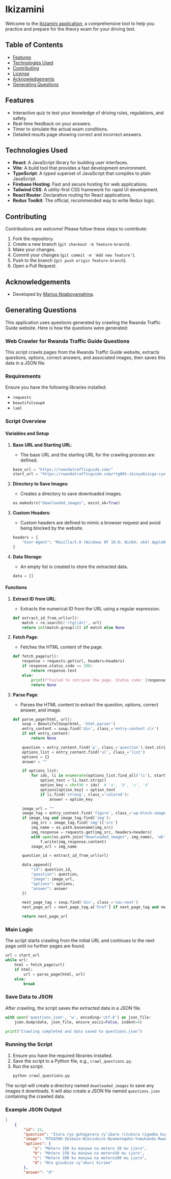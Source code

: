 # Ikizamini

Welcome to the [Ikizamini application](https://ikizamini-a54cb.web.app/), a comprehensive tool to help you practice and prepare for the theory exam for your driving test.

## Table of Contents

- [Features](#features)
- [Technologies Used](#technologies-used)
- [Contributing](#contributing)
- [License](#license)
- [Acknowledgements](#acknowledgements)
- [Generating Questions](#generating-questions)

## Features

- Interactive quiz to test your knowledge of driving rules, regulations, and safety.
- Real-time feedback on your answers.
- Timer to simulate the actual exam conditions.
- Detailed results page showing correct and incorrect answers.

## Technologies Used

- **React**: A JavaScript library for building user interfaces.
- **Vite**: A build tool that provides a fast development environment.
- **TypeScript**: A typed superset of JavaScript that compiles to plain JavaScript.
- **Firebase Hosting**: Fast and secure hosting for web applications.
- **Tailwind CSS**: A utility-first CSS framework for rapid UI development.
- **React Router**: Declarative routing for React applications.
- **Redux Toolkit**: The official, recommended way to write Redux logic.

## Contributing

Contributions are welcome! Please follow these steps to contribute:

1. Fork the repository.
2. Create a new branch (`git checkout -b feature-branch`).
3. Make your changes.
4. Commit your changes (`git commit -m 'Add new feature'`).
5. Push to the branch (`git push origin feature-branch`).
6. Open a Pull Request.


## Acknowledgements

- Developed by [Marius Ngaboyamahina](https://www.linkedin.com/in/ntezi/).

## Generating Questions

This application uses questions generated by crawling the Rwanda Traffic Guide website. Here is how the questions were generated:

### Web Crawler for Rwanda Traffic Guide Questions

This script crawls pages from the Rwanda Traffic Guide website, extracts questions, options, correct answers, and associated images, then saves this data in a JSON file.

### Requirements

Ensure you have the following libraries installed:

- `requests`
- `beautifulsoup4`
- `lxml`

### Script Overview

#### Variables and Setup

1. **Base URL and Starting URL**:
    - The base URL and the starting URL for the crawling process are defined.
   ```python
   base_url = "https://rwandatrafficguide.com/"
   start_url = "https://rwandatrafficguide.com/rtg001-ikinyabiziga-cyose-cyangwa-ibinyabiziga-bigomba-kugira/"
   ```

2. **Directory to Save Images**:
    - Creates a directory to save downloaded images.
   ```python
   os.makedirs("downloaded_images", exist_ok=True)
   ```

3. **Custom Headers**:
    - Custom headers are defined to mimic a browser request and avoid being blocked by the website.
   ```python
   headers = {
       "User-Agent": "Mozilla/5.0 (Windows NT 10.0; Win64; x64) AppleWebKit/537.36 (KHTML, like Gecko) Chrome/91.0.4472.124 Safari/537.36"
   }
   ```

4. **Data Storage**:
    - An empty list is created to store the extracted data.
   ```python
   data = []
   ```

#### Functions

1. **Extract ID from URL**:
    - Extracts the numerical ID from the URL using a regular expression.
   ```python
   def extract_id_from_url(url):
       match = re.search(r'rtg(\d+)', url)
       return int(match.group(1)) if match else None
   ```

2. **Fetch Page**:
    - Fetches the HTML content of the page.
   ```python
   def fetch_page(url):
       response = requests.get(url, headers=headers)
       if response.status_code == 200:
           return response.text
       else:
           print(f"Failed to retrieve the page. Status code: {response.status_code}")
           return None
   ```

3. **Parse Page**:
    - Parses the HTML content to extract the question, options, correct answer, and image.
   ```python
   def parse_page(html, url):
       soup = BeautifulSoup(html, 'html.parser')
       entry_content = soup.find('div', class_='entry-content clr')
       if not entry_content:
           return None

       question = entry_content.find('p', class_='question').text.strip() if entry_content.find('p', class_='question') else ""
       options_list = entry_content.find('ul', class_='list')
       options = {}
       answer = ""

       if options_list:
           for idx, li in enumerate(options_list.find_all('li'), start=1):
               option_text = li.text.strip()
               option_key = chr(96 + idx)  # 'a', 'b', 'c', 'd'
               options[option_key] = option_text
               if li.find('strong', class_='colored'):
                   answer = option_key

       image_url = ""
       image_tag = entry_content.find('figure', class_='wp-block-image')
       if image_tag and image_tag.find('img'):
           img_src = image_tag.find('img')['src']
           img_name = os.path.basename(img_src)
           img_response = requests.get(img_src, headers=headers)
           with open(os.path.join("downloaded_images", img_name), 'wb') as f:
               f.write(img_response.content)
           image_url = img_name

       question_id = extract_id_from_url(url)

       data.append({
           "id": question_id,
           "question": question,
           "image": image_url,
           "options": options,
           "answer": answer
       })

       next_page_tag = soup.find('div', class_='nav-next')
       next_page_url = next_page_tag.a['href'] if next_page_tag and next_page_tag.a else None

       return next_page_url
   ```

### Main Logic

The script starts crawling from the initial URL and continues to the next page until no further pages are found.
```python
url = start_url
while url:
    html = fetch_page(url)
    if html:
        url = parse_page(html, url)
    else:
        break
```

### Save Data to JSON

After crawling, the script saves the extracted data in a JSON file.
```python
with open('questions.json', 'w', encoding='utf-8') as json_file:
    json.dump(data, json_file, ensure_ascii=False, indent=4)

print("Crawling completed and data saved to questions.json")
```

### Running the Script

1. Ensure you have the required libraries installed.
2. Save the script to a Python file, e.g., `crawl_questions.py`.
3. Run the script:
    ```sh
    python crawl_questions.py
    ```

The script will create a directory named `downloaded_images` to save any images it downloads. It will also create a JSON file named `questions.json` containing the crawled data.

### Example JSON Output

```json
[
    {
        "id": 22,
        "question": "Itara ryo guhagarara ry’ibara ritukura rigomba kugaragara igihe ijuru rikeye nibura mu ntera ikurikira",
        "image": "RTGQ398-Ibibazo-Nibisubizo-Byamategeko-Yumuhanda-Rwanda-Traffic-Guide-Com-ni-ikihe-icyapa-gisobanura-umuhanda-w-icyerekezo-kimwe-icyapa-e-a.jpg",
        "options": {
            "a": "Metero 100 ku manywa na metero 20 mu ijoro",
            "b": "Metero 150 ku manywa na metero50 mu ijoro",
            "c": "Metero 200 ku manywa na metero100 mu ijoro",
            "d": "Nta gisubizo cy’ukuri kirimo"
        },
        "answer": "d"
   
